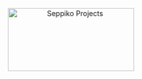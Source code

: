 <p align="center">
    <a href="https://seppiko.org">
        <img src="http://seppiko.org/images/logo-with-wordmark.svg" width="250" height="125" alt="Seppiko Projects">
    </a>
</p>
